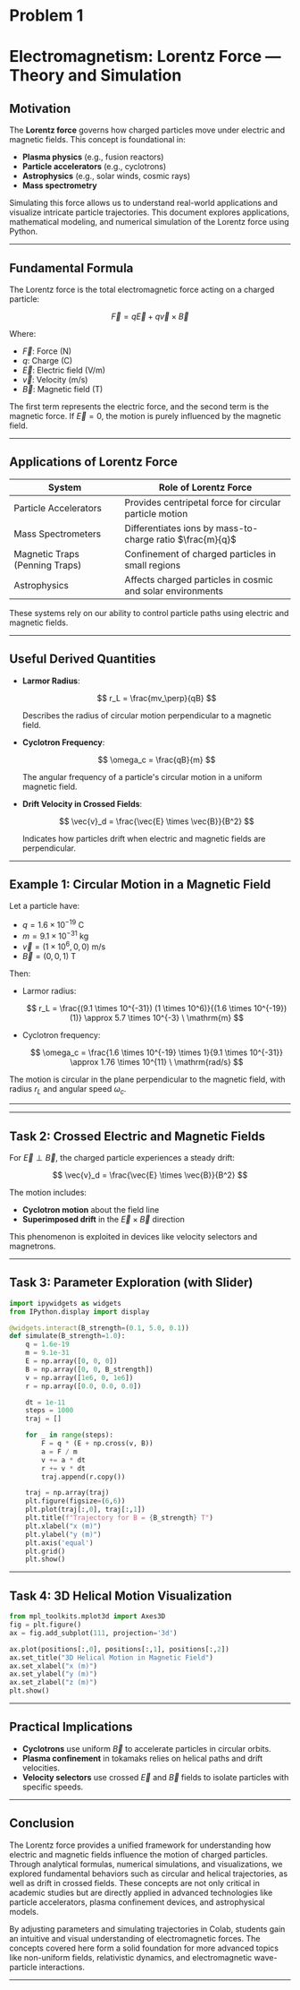 # Problem 1
# Electromagnetism: Lorentz Force — Theory and Simulation
##  Motivation

The **Lorentz force** governs how charged particles move under electric and magnetic fields. This concept is foundational in:

* **Plasma physics** (e.g., fusion reactors)
* **Particle accelerators** (e.g., cyclotrons)
* **Astrophysics** (e.g., solar winds, cosmic rays)
* **Mass spectrometry**

Simulating this force allows us to understand real-world applications and visualize intricate particle trajectories. This document explores applications, mathematical modeling, and numerical simulation of the Lorentz force using Python.

---

##  Fundamental Formula

The Lorentz force is the total electromagnetic force acting on a charged particle:

$$
\vec{F} = q\vec{E} + q\vec{v} \times \vec{B}
$$

Where:

* $\vec{F}$: Force (N)
* $q$: Charge (C)
* $\vec{E}$: Electric field (V/m)
* $\vec{v}$: Velocity (m/s)
* $\vec{B}$: Magnetic field (T)

The first term represents the electric force, and the second term is the magnetic force. If $\vec{E} = 0$, the motion is purely influenced by the magnetic field.

---

##  Applications of Lorentz Force

| System                         | Role of Lorentz Force                                      |
| ------------------------------ | ---------------------------------------------------------- |
| Particle Accelerators          | Provides centripetal force for circular particle motion    |
| Mass Spectrometers             | Differentiates ions by mass-to-charge ratio $\frac{m}{q}$  |
| Magnetic Traps (Penning Traps) | Confinement of charged particles in small regions          |
| Astrophysics                   | Affects charged particles in cosmic and solar environments |

These systems rely on our ability to control particle paths using electric and magnetic fields.

---

## Useful Derived Quantities

* **Larmor Radius**:

  $$
  r_L = \frac{mv_\perp}{qB}
  $$

  Describes the radius of circular motion perpendicular to a magnetic field.

* **Cyclotron Frequency**:

  $$
  \omega_c = \frac{qB}{m}
  $$

  The angular frequency of a particle's circular motion in a uniform magnetic field.

* **Drift Velocity in Crossed Fields**:

  $$
  \vec{v}_d = \frac{\vec{E} \times \vec{B}}{B^2}
  $$

  Indicates how particles drift when electric and magnetic fields are perpendicular.

---

##  Example 1: Circular Motion in a Magnetic Field

Let a particle have:

* $q = 1.6 \times 10^{-19} \ \mathrm{C}$
* $m = 9.1 \times 10^{-31} \ \mathrm{kg}$
* $\vec{v} = (1 \times 10^6, 0, 0) \ \mathrm{m/s}$
* $\vec{B} = (0, 0, 1) \ \mathrm{T}$

Then:

* Larmor radius:

  $$
  r_L = \frac{(9.1 \times 10^{-31}) (1 \times 10^6)}{(1.6 \times 10^{-19})(1)} \approx 5.7 \times 10^{-3} \ \mathrm{m}
  $$

* Cyclotron frequency:

  $$
  \omega_c = \frac{1.6 \times 10^{-19} \times 1}{9.1 \times 10^{-31}} \approx 1.76 \times 10^{11} \ \mathrm{rad/s}
  $$

The motion is circular in the plane perpendicular to the magnetic field, with radius $r_L$ and angular speed $\omega_c$.

---



---

##  Task 2: Crossed Electric and Magnetic Fields

For $\vec{E} \perp \vec{B}$, the charged particle experiences a steady drift:

$$
\vec{v}_d = \frac{\vec{E} \times \vec{B}}{B^2}
$$

The motion includes:

* **Cyclotron motion** about the field line
* **Superimposed drift** in the $\vec{E} \times \vec{B}$ direction

This phenomenon is exploited in devices like velocity selectors and magnetrons.

---

##  Task 3: Parameter Exploration (with Slider)

```python
import ipywidgets as widgets
from IPython.display import display

@widgets.interact(B_strength=(0.1, 5.0, 0.1))
def simulate(B_strength=1.0):
    q = 1.6e-19
    m = 9.1e-31
    E = np.array([0, 0, 0])
    B = np.array([0, 0, B_strength])
    v = np.array([1e6, 0, 1e6])
    r = np.array([0.0, 0.0, 0.0])

    dt = 1e-11
    steps = 1000
    traj = []

    for _ in range(steps):
        F = q * (E + np.cross(v, B))
        a = F / m
        v += a * dt
        r += v * dt
        traj.append(r.copy())

    traj = np.array(traj)
    plt.figure(figsize=(6,6))
    plt.plot(traj[:,0], traj[:,1])
    plt.title(f"Trajectory for B = {B_strength} T")
    plt.xlabel("x (m)")
    plt.ylabel("y (m)")
    plt.axis('equal')
    plt.grid()
    plt.show()
```

---

##  Task 4: 3D Helical Motion Visualization

```python
from mpl_toolkits.mplot3d import Axes3D
fig = plt.figure()
ax = fig.add_subplot(111, projection='3d')

ax.plot(positions[:,0], positions[:,1], positions[:,2])
ax.set_title("3D Helical Motion in Magnetic Field")
ax.set_xlabel("x (m)")
ax.set_ylabel("y (m)")
ax.set_zlabel("z (m)")
plt.show()
```

---

##  Practical Implications

* **Cyclotrons** use uniform $\vec{B}$ to accelerate particles in circular orbits.
* **Plasma confinement** in tokamaks relies on helical paths and drift velocities.
* **Velocity selectors** use crossed $\vec{E}$ and $\vec{B}$ fields to isolate particles with specific speeds.

---

##  Conclusion

The Lorentz force provides a unified framework for understanding how electric and magnetic fields influence the motion of charged particles. Through analytical formulas, numerical simulations, and visualizations, we explored fundamental behaviors such as circular and helical trajectories, as well as drift in crossed fields. These concepts are not only critical in academic studies but are directly applied in advanced technologies like particle accelerators, plasma confinement devices, and astrophysical models.

By adjusting parameters and simulating trajectories in Colab, students gain an intuitive and visual understanding of electromagnetic forces. The concepts covered here form a solid foundation for more advanced topics like non-uniform fields, relativistic dynamics, and electromagnetic wave-particle interactions.

---
